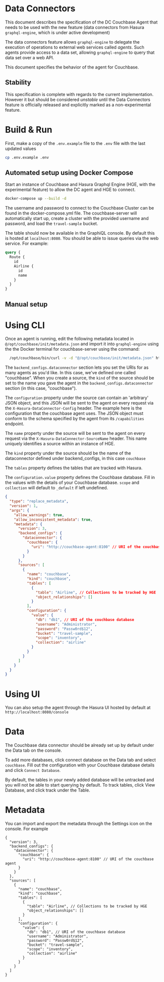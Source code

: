 

# Data Connectors

This document describes the specification of the DC Couchbase Agent that needs to be used with the new feature (data connectors from Hasura `graphql-engine`, which is under active development)

The data connectors feature allows `graphql-engine` to delegate the execution of operations to external web services called _agents_. Such agents provide access to a data set, allowing `graphql-engine` to query that data set over a web API.

This document specifies the behavior of the agent for Couchbase.

## Stability

This specification is complete with regards to the current implementation. However it but should be considered _unstable_ until the Data Connectors feature is officially released and explicitly marked as a non-experimental feature.

# Build & Run

First, make a copy of the `.env.example` file to the `.env` file with the last updated values

```sh
cp .env.example .env
```

## Automated setup using Docker Compose

Start an instance of Couchbase and Hasura Graphql Engine (HGE, with the
experimental feature) to allow the DC agent and HGE to connect.

``` sh
docker-compose up --build -d
```

The username and password to connect to the Couchbase Cluster can be found in the docker-compose.yml file.  The couchbase-server will automatically start up, create a cluster with the provided username and password, and load the `travel-sample` bucket.

The table should now be available in the GraphiQL console. By default this is hosted at `localhost:8080`. You should be able to issue queries via the web service. For example:

```graphql
query {
  Route {
    id
    Airline {
      id
      name
    }
  }
}
```

## Manual setup

# Using CLI

Once an agent is running, edit the following metadata located in `@/opt/couchbase/init/metadata.json` and import it into `graphql-engine` using the the Docker terminal for couchbase-server using the command: 

```sh
  /opt/couchbase/bin/curl -v -d "@/opt/couchbase/init/metadata.json" http://hasura:8080/v1/metadata
```

The `backend_configs.dataconnector` section lets you set the URIs for as many agents as you'd like. In this case, we've defined one called "couchbase". When you create a source, the `kind` of the source should be set to the name you gave the agent in the `backend_configs.dataconnector` section (in this case, "couchbase").

The `configuration` property under the source can contain an 'arbitrary' JSON object, and this JSON will be sent to the agent on every request via the `X-Hasura-DataConnector-Config` header. The example here is the configuration that the couchbase agent uses. The JSON object must conform to the schema specified by the agent from its `/capabilities` endpoint.

The `name` property under the source will be sent to the agent on every request via the `X-Hasura-DataConnector-SourceName` header. This name uniquely identifies a source within an instance of HGE.

The `kind` property under the source should be the name of the dataconnector defined under backend_configs, in this case `couchbase`

The `tables` property defines the tables that are tracked with Hasura.

The `configuration.value` property defines the Couchbase database. Fill in the values with the details of your Couchbase database. `scope` and `collection` will default to `_default` if left undefined.

```json
{
  "type": "replace_metadata",
  "version": 1,
  "args": {
    "allow_warnings": true,
    "allow_inconsistent_metadata": true,
    "metadata": {
      "version": 3,
      "backend_configs": {
        "dataconnector": {
          "couchbase": {
            "uri": "http://couchbase-agent:8100" // URI of the couchbase agent
          }
        }
      },
      "sources": [
        {
          "name": "couchbase",
          "kind": "couchbase",
          "tables": [ 
            {
              "table": "Airline", // Collections to be tracked by HGE
              "object_relationships": []
            }
          ],
          "configuration": {
            "value": {
              "db": "db1", // URI of the couchbase database
              "username": "Administrator",
              "password": "Passw0rd$12",
              "bucket": "travel-sample",
              "scope": "inventory",
              "collection": "airline"
            }
          }
        }
      ]
    }
  }
}
```

# Using UI
You can also setup the agent through the Hasura UI hosted by default at `http://localhost:8080/console`

# Data
The Couchbase data connector should be already set up by default under the Data tab on the console. 

To add more databases, click connect database on the Data tab and select `couchbase`. Fill out the configuration with your Couchbase database details and click `Connect Database`.

By default, the tables in your newly added database will be untracked and you will not be able to start querying by default. To track tables, click View Database, and click track under the Table.

# Metadata
You can import and export the metadata through the Settings icon on the console. For example

```
{
  "version": 3,
  "backend_configs": {
    "dataconnector": {
      "couchbase": {
        "uri": "http://couchbase-agent:8100" // URI of the couchbase agent
      }
    }
  },
  "sources": [
    {
      "name": "couchbase",
      "kind": "couchbase",
      "tables": [ 
        {
          "table": "Airline", // Collections to be tracked by HGE
          "object_relationships": []
        }
      ],
      "configuration": {
        "value": {
          "db": "db1", // URI of the couchbase database
          "username": "Administrator",
          "password": "Passw0rd$12",
          "bucket": "travel-sample",
          "scope": "inventory",
          "collection": "airline"
        }
      }
    }
  ]
}
```